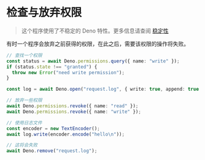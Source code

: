 # 检查与放弃权限

> 这个程序使用了不稳定的 Deno 特性。更多信息请查阅
> [稳定性](../runtime/stability.md)

有时一个程序会放弃之前获得的权限，在此之后，需要该权限的操作将失败。

```ts
// 查找一个权限
const status = await Deno.permissions.query({ name: "write" });
if (status.state !== "granted") {
  throw new Error("need write permission");
}

const log = await Deno.open("request.log", { write: true, append: true });

// 放弃一些权限
await Deno.permissions.revoke({ name: "read" });
await Deno.permissions.revoke({ name: "write" });

// 使用日志文件
const encoder = new TextEncoder();
await log.write(encoder.encode("hello\n"));

// 这将会失败
await Deno.remove("request.log");
```
